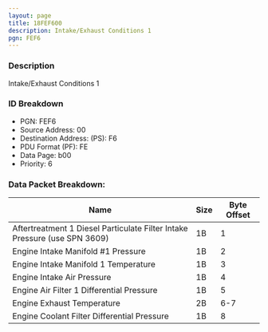 ```yaml
---
layout: page
title: 18FEF600
description: Intake/Exhaust Conditions 1
pgn: FEF6
---
```


### Description

Intake/Exhaust Conditions 1

### ID Breakdown
* PGN: FEF6
* Source Address: 00
* Destination Address: (PS): F6
* PDU Format (PF): FE
* Data Page: b00
* Priority: 6
### Data Packet Breakdown:

| Name | Size | Byte Offset |
| ---- | ---- | ----------- |
| Aftertreatment 1 Diesel Particulate Filter Intake Pressure (use SPN 3609) | 1B | 1 |
| Engine Intake Manifold #1 Pressure | 1B | 2 |
| Engine Intake Manifold 1 Temperature | 1B | 3 |
| Engine Intake Air Pressure | 1B | 4 |
| Engine Air Filter 1 Differential Pressure | 1B | 5 |
| Engine Exhaust Temperature | 2B | 6-7 |
| Engine Coolant Filter Differential Pressure | 1B | 8 |
